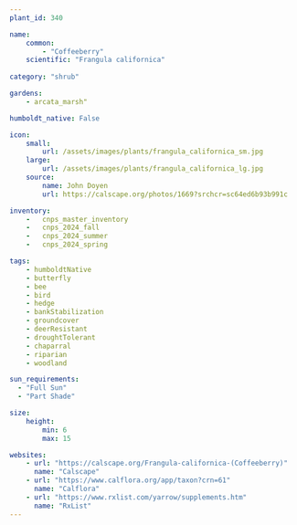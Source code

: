 ```yaml
---
plant_id: 340

name: 
    common: 
        - "Coffeeberry"     
    scientific: "Frangula californica" 
 
category: "shrub"

gardens: 
    - arcata_marsh"

humboldt_native: False

icon: 
    small: 
        url: /assets/images/plants/frangula_californica_sm.jpg  
    large: 
        url: /assets/images/plants/frangula_californica_lg.jpg  
    source: 
        name: John Doyen 
        url: https://calscape.org/photos/1669?srchcr=sc64ed6b93b991c

inventory: 
    -   cnps_master_inventory
    -   cnps_2024_fall
    -   cnps_2024_summer
    -   cnps_2024_spring

tags:
    - humboldtNative
    - butterfly
    - bee
    - bird
    - hedge
    - bankStabilization
    - groundcover
    - deerResistant
    - droughtTolerant
    - chaparral
    - riparian
    - woodland

sun_requirements:
  - "Full Sun"
  - "Part Shade"

size:
    height: 
        min: 6
        max: 15

websites:
    - url: "https://calscape.org/Frangula-californica-(Coffeeberry)"
      name: "Calscape"
    - url: "https://www.calflora.org/app/taxon?crn=61"
      name: "Calflora"
    - url: "https://www.rxlist.com/yarrow/supplements.htm"
      name: "RxList"
---
```


